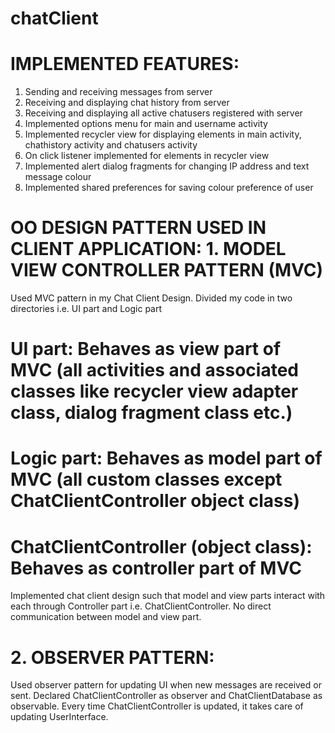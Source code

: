 # chatClient

# IMPLEMENTED FEATURES:
1. Sending and receiving messages from server
2. Receiving and displaying chat history from server
3. Receiving and displaying all active chatusers registered with server
4. Implemented options menu for main and username activity
5. Implemented recycler view for displaying elements in main activity, chathistory
   activity and chatusers activity
6. On click listener implemented for elements in recycler view
7. Implemented alert dialog fragments for changing IP address and text message colour
8. Implemented shared preferences for saving colour preference of user


# OO DESIGN PATTERN USED IN CLIENT APPLICATION: 1. MODEL VIEW CONTROLLER PATTERN (MVC)
Used MVC pattern in my Chat Client Design. Divided my code in two directories i.e. UI part and Logic part
# UI part: Behaves as view part of MVC (all activities and associated classes like recycler view adapter class, dialog fragment class etc.)
# Logic part: Behaves as model part of MVC (all custom classes except ChatClientController object class)
# ChatClientController (object class): Behaves as controller part of MVC

Implemented chat client design such that model and view parts interact with each through Controller part i.e. ChatClientController. No direct communication between model and view part.

# 2. OBSERVER PATTERN:
Used observer pattern for updating UI when new messages are received or sent. Declared ChatClientController as observer and ChatClientDatabase as observable. Every time ChatClientController is updated, it takes care of updating UserInterface.
